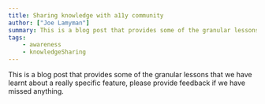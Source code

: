 ```yaml
---
title: Sharing knowledge with a11y community
author: ["Joe Lamyman"]
summary: This is a blog post that provides some of the granular lessons that we have learnt about a really specific feature, please provide feedback if we have missed anything.
tags: 
    - awareness
    - knowledgeSharing
---
```


This is a blog post that provides some of the granular lessons that we have learnt about a really specific feature, please provide feedback if we have missed anything.